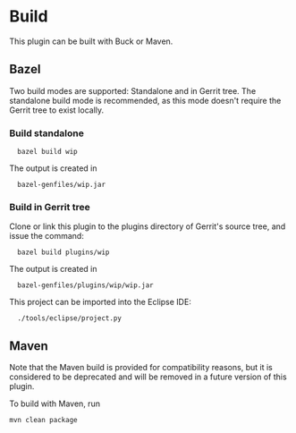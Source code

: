 Build
=====

This plugin can be built with Buck or Maven.

Bazel
----

Two build modes are supported: Standalone and in Gerrit tree.
The standalone build mode is recommended, as this mode doesn't require
the Gerrit tree to exist locally.


### Build standalone

```
  bazel build wip
```

The output is created in

```
  bazel-genfiles/wip.jar
```

### Build in Gerrit tree

Clone or link this plugin to the plugins directory of Gerrit's source
tree, and issue the command:

```
  bazel build plugins/wip
```

The output is created in

```
  bazel-genfiles/plugins/wip/wip.jar
```

This project can be imported into the Eclipse IDE:

```
  ./tools/eclipse/project.py
```

Maven
-----

Note that the Maven build is provided for compatibility reasons, but
it is considered to be deprecated and will be removed in a future
version of this plugin.

To build with Maven, run

```
mvn clean package
```
